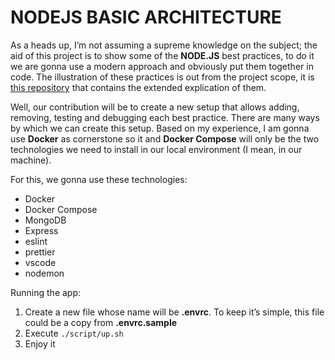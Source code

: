# NODEJS BASIC ARCHITECTURE

As a heads up, I’m not assuming a supreme knowledge on the subject; the aid of this project is to show some of the **NODE.JS** best practices, to do it we are gonna use a modern approach and obviously put them together in code.
The illustration of these practices is out from the project scope, it is [this repository](https://github.com/goldbergyoni/nodebestpractices) that contains the extended explication of them.

Well, our contribution will be to create a new setup that allows adding, removing, testing and debugging each best practice. There are many ways by which we can create this setup. Based on my experience, I am gonna use **Docker** as cornerstone so it and **Docker Compose** will only be the two technologies we need to install in our local environment (I mean, in our machine).

For this, we gonna use these technologies:

* Docker
* Docker Compose
* MongoDB
* Express
* eslint
* prettier
* vscode
* nodemon

Running the app:

1. Create a new file whose name will be **.envrc**. To keep it’s simple, this file could be a copy from **.envrc.sample**
2. Execute `./script/up.sh`
3. Enjoy it
